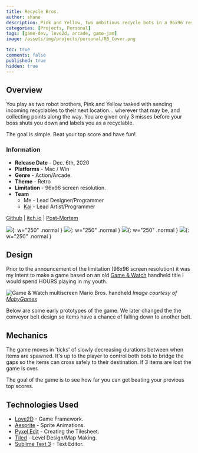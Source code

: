 ```yaml
---
title: Recycle Bros.
author: shane
description: Pink and Yellow, two ambitious recycle bots in a 96x96 resolution world; A 96x96 screen resolution arcade game.
categories: [Projects, Personal]
tags: [game-dev, love2d, arcade, game-jam]
image: /assets/img/projects/personal/RB_Cover.png

toc: true
comments: false
published: true
hidden: true
---
```


## Overview
You play as two robot brothers, Pink and Yellow tasked  with sending incoming recyclables to their next location... wherever that may be, and collecting points along the way. You are given only 3 misses before your boss shuts you down and labels you as a recyclable.

The goal is simple. Beat your top score and have fun!

### Information
- **Release Date** - Dec. 6th, 2020
- **Platforms** - Mac / Win
- **Genre** - Action/Arcade.
- **Theme** - Retro
- **Limitation** - 96x96 screen resolution.
- **Team**
  - Me - Lead Designer/Programmer
  - [Kai](https://kaidesu.com/) - Lead Artist/Programmer

[Github](https://github.com/skrolikowski/recycle-bros)
| [itch.io](https://skrolikowski.itch.io/recycle-bros)
| [Post-Mortem](https://skrolikowski.itch.io/recycle-bros/devlog/201623/designing-recycle-bros)

![](https://img.itch.zone/aW1hZ2UvODQyNTc2LzQ3MjM3NjAucG5n/794x1000/Ui%2BHBb.png){: w="250" .normal }
![](https://img.itch.zone/aW1hZ2UvODQyNTc2LzQ3MjMzMjMucG5n/794x1000/fqyrSb.png){: w="250" .normal }
![](https://user-images.githubusercontent.com/355659/100678775-c3188200-3322-11eb-87ab-bcbc120f24e6.png){: w="250" .normal }
![](https://user-images.githubusercontent.com/355659/100913505-b90f9400-3486-11eb-938c-5fbed0e11b1e.png){: w="250" .normal }

## Design
Prior to the announcement of the limitation (96x96 screen resolution) it was my intent to make a game based on an old
[Game & Watch](https://nintendo.fandom.com/wiki/Mario_Bros._(Game_%26_Watch)) handheld title I would spend HOURS playing in my youth.

![Game & Watch multiscreen Mario Bros. handheld](https://www.mobygames.com/images/shots/l/972690-game-watch-multi-screen-mario-bros-dedicated-handheld-screenshot.png)
_Image courtesy of [MobyGames](https://www.mobygames.com/)_

Below are some early prototypes of the game.
We later changed the the conveyor belt design so items have a chance of falling down to another belt.

## Mechanics
The game moves in 'ticks' of slowly decreasing durations between when items are spawned.
It's up to the player to control both bots to bridge the gaps so the items can cross safely to their destination.
If 3 items are lost the game is over.

The goal of the game is to see how far you can get beating your previous top scores.

## Technologies Used
- [Love2D](https://love2d.org/) - Game Framework.
- [Aesprite](https://www.aseprite.org/) - Sprite Animations.
- [Pyxel Edit](https://pyxeledit.com/) - Creating the Tilesheet.
- [Tiled](https://www.mapeditor.org/) - Level Design/Map Making.
- [Sublime Text 3](https://www.sublimetext.com/3) - Text Editor.